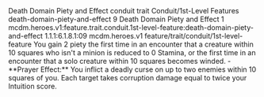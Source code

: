 <ability>
  <name>Death Domain Piety and Effect</name>
  <metadata>
    <class>conduit</class>
    <feature_type>trait</feature_type>
    <file_dpath>Conduit/1st-Level Features</file_dpath>
    <item_id>death-domain-piety-and-effect</item_id>
    <item_index>9</item_index>
    <item_name>Death Domain Piety and Effect</item_name>
    <level>1</level>
    <scc>mcdm.heroes.v1:feature.trait.conduit.1st-level-feature:death-domain-piety-and-effect</scc>
    <scdc>1.1.1:6.1.8.1:09</scdc>
    <source>mcdm.heroes.v1</source>
    <type>feature/trait/conduit/1st-level-feature</type>
  </metadata>
  <effects>
    <effect type="mundane" name="Piety">You gain 2 piety the first time in an encounter that a creature within 10 squares who isn&apos;t a minion is reduced to 0 Stamina, or the first time in an encounter that a solo creature within 10 squares becomes winded.
- **Prayer Effect:** You inflict a deadly curse on up to two enemies within 10 squares of you. Each target takes corruption damage equal to twice your Intuition score.</effect>
  </effects>
</ability>
